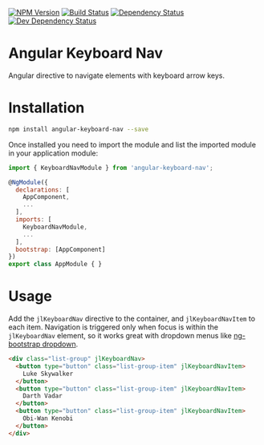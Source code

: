 [![NPM Version](https://badge.fury.io/js/angular-keyboard-nav.svg)](https://badge.fury.io/js/angular-keyboard-nav)
[![Build Status](https://travis-ci.org/justinlettau/angular-keyboard-nav.svg?branch=master)](https://travis-ci.org/justinlettau/angular-keyboard-nav)
[![Dependency Status](https://david-dm.org/justinlettau/angular-keyboard-nav.svg)](https://david-dm.org/justinlettau/angular-keyboard-nav)
[![Dev Dependency Status](https://david-dm.org/justinlettau/angular-keyboard-nav/dev-status.svg)](https://david-dm.org/justinlettau/angular-keyboard-nav?type=dev)

# Angular Keyboard Nav
Angular directive to navigate elements with keyboard arrow keys.

# Installation
```bash
npm install angular-keyboard-nav --save
```

Once installed you need to import the module and list the imported module in your application module:

```js
import { KeyboardNavModule } from 'angular-keyboard-nav';

@NgModule({
  declarations: [
    AppComponent,
    ...
  ],
  imports: [
    KeyboardNavModule,
    ...
  ],
  bootstrap: [AppComponent]
})
export class AppModule { }
```

# Usage
Add the `jlKeyboardNav` directive to the container, and `jlKeyboardNavItem` to each item.
Navigation is triggered only when focus is within the `jlKeyboardNav` element, so it works
great with dropdown menus like [ng-bootstrap dropdown](https://ng-bootstrap.github.io/#/components/dropdown/examples).

```html
<div class="list-group" jlKeyboardNav>
  <button type="button" class="list-group-item" jlKeyboardNavItem>
    Luke Skywalker
  </button>
  <button type="button" class="list-group-item" jlKeyboardNavItem>
    Darth Vadar
  </button>
  <button type="button" class="list-group-item" jlKeyboardNavItem>
    Obi-Wan Kenobi
  </button>
</div>
```
